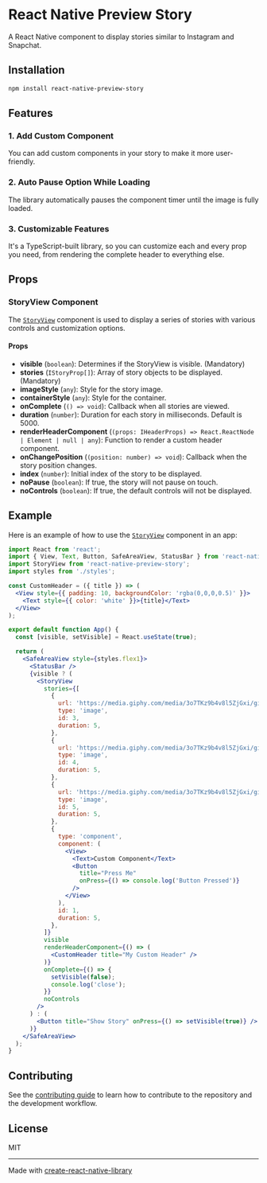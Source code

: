 # React Native Preview Story

A React Native component to display stories similar to Instagram and Snapchat.

## Installation

```sh
npm install react-native-preview-story
```

## Features

### 1. Add Custom Component

You can add custom components in your story to make it more user-friendly.

### 2. Auto Pause Option While Loading

The library automatically pauses the component timer until the image is fully loaded.

### 3. Customizable Features

It's a TypeScript-built library, so you can customize each and every prop you need, from rendering the complete header to everything else.

## Props

### StoryView Component

The [`StoryView`](https://github.com/omduragkar/react-native-preview-story.git) component is used to display a series of stories with various controls and customization options.

#### Props

- **visible** (`boolean`): Determines if the StoryView is visible. (Mandatory)
- **stories** (`IStoryProp[]`): Array of story objects to be displayed. (Mandatory)
- **imageStyle** (`any`): Style for the story image.
- **containerStyle** (`any`): Style for the container.
- **onComplete** (`() => void`): Callback when all stories are viewed.
- **duration** (`number`): Duration for each story in milliseconds. Default is 5000.
- **renderHeaderComponent** (`(props: IHeaderProps) => React.ReactNode | Element | null | any`): Function to render a custom header component.
- **onChangePosition** (`(position: number) => void`): Callback when the story position changes.
- **index** (`number`): Initial index of the story to be displayed.
- **noPause** (`boolean`): If true, the story will not pause on touch.
- **noControls** (`boolean`): If true, the default controls will not be displayed.

## Example

Here is an example of how to use the [`StoryView`](https://github.com/omduragkar/react-native-preview-story/tree/main/example/src/app) component in an app:

```jsx
import React from 'react';
import { View, Text, Button, SafeAreaView, StatusBar } from 'react-native';
import StoryView from 'react-native-preview-story';
import styles from './styles';

const CustomHeader = ({ title }) => (
  <View style={{ padding: 10, backgroundColor: 'rgba(0,0,0,0.5)' }}>
    <Text style={{ color: 'white' }}>{title}</Text>
  </View>
);

export default function App() {
  const [visible, setVisible] = React.useState(true);

  return (
    <SafeAreaView style={styles.flex1}>
      <StatusBar />
      {visible ? (
        <StoryView
          stories={[
            {
              url: 'https://media.giphy.com/media/3o7TKz9b4v8l5ZjGxi/giphy.gif',
              type: 'image',
              id: 3,
              duration: 5,
            },
            {
              url: 'https://media.giphy.com/media/3o7TKz9b4v8l5ZjGxi/giphy.gif',
              type: 'image',
              id: 4,
              duration: 5,
            },
            {
              url: 'https://media.giphy.com/media/3o7TKz9b4v8l5ZjGxi/giphy.gif',
              type: 'image',
              id: 5,
              duration: 5,
            },
            {
              type: 'component',
              component: (
                <View>
                  <Text>Custom Component</Text>
                  <Button
                    title="Press Me"
                    onPress={() => console.log('Button Pressed')}
                  />
                </View>
              ),
              id: 1,
              duration: 5,
            },
          ]}
          visible
          renderHeaderComponent={() => (
            <CustomHeader title="My Custom Header" />
          )}
          onComplete={() => {
            setVisible(false);
            console.log('close');
          }}
          noControls
        />
      ) : (
        <Button title="Show Story" onPress={() => setVisible(true)} />
      )}
    </SafeAreaView>
  );
}
```

## Contributing

See the [contributing guide](CONTRIBUTING.md) to learn how to contribute to the repository and the development workflow.

## License

MIT

---

Made with [create-react-native-library](https://github.com/callstack/react-native-builder-bob)



